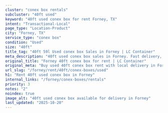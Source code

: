 ```yaml
---
cluster: "conex box rentals"
subcluster: "40ft used"
keyword: "40ft used conex box for rent Forney, TX"
intent: "Transactional-Local"
page_type: "Location-Product"
city: "Forney, TX"
service_type: "conex box"
condition: "Used"
size: "40ft"
title_tag: "40ft 59l Used conex box Sales in Forney | LC Container"
meta_description: "40ft used conex box sales in Forney. Fast delivery, competitive pricing. Serving conex boxes area. Quote ID: TXF. Call (214) 524-4168 for your free quote today."
original_title: "Forney 40ft conex box for rent | LC Container"
original_meta: "Buy used 40ft conex box rent with local delivery in Forney, TX. LC Container — local Since 2003. Request a fast quote today."
url_slug: "/forney/rent/40ft/conex-boxes/used"
h1: "Rent 40ft used conex box in Forney"
internal_links: "/forney/conex-boxes/rentals"
priority: 3
notes: "2"
noindex: true
image_alt: "40ft used conex box available for delivery in Forney"
last_updated: "2025-10-20"
---
```


<!-- TODO: Add unique city/inventory copy, images, and internal links here. -->
